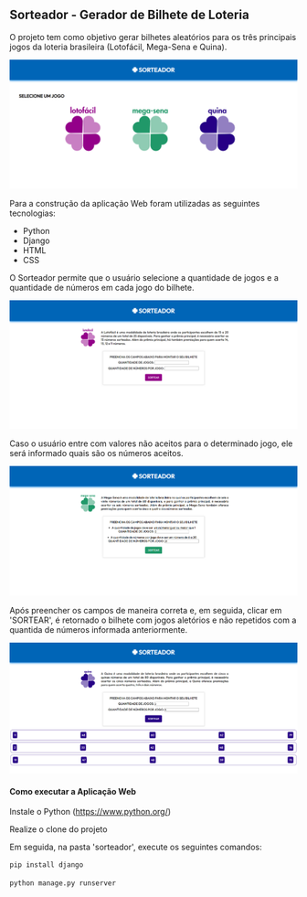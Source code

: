 ## Sorteador - Gerador de Bilhete de Loteria

O projeto tem como objetivo gerar bilhetes aleatórios para os três principais jogos da loteria brasileira (Lotofácil, Mega-Sena e Quina).

![imagem1](./imagens_README/1.PNG)

Para a construção da aplicação Web foram utilizadas as seguintes tecnologias:
- Python
- Django  
- HTML
- CSS

O Sorteador permite que o usuário selecione a quantidade de jogos e a quantidade de números em cada jogo do bilhete.

![imagem2](./imagens_README/2.PNG)

Caso o usuário entre com valores não aceitos para o determinado jogo, ele será informado quais são os números aceitos.

![imagem3](./imagens_README/3.PNG)

Após preencher os campos de maneira correta e, em seguida, clicar em 'SORTEAR', é retornado o bilhete com jogos aletórios e não repetidos com a quantida de números informada anteriormente.

![imagem4](./imagens_README/4.PNG)

#### Como executar a Aplicação Web

Instale o Python (https://www.python.org/)

Realize o clone do projeto

Em seguida, na pasta 'sorteador', execute os seguintes comandos:
    
    pip install django

    python manage.py runserver






